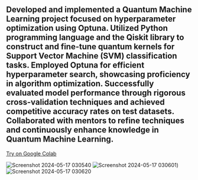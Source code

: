 ## Developed and implemented a Quantum Machine Learning project focused on hyperparameter optimization using Optuna. Utilized Python programming language and the Qiskit library to construct and fine-tune quantum kernels for Support Vector Machine (SVM) classification tasks. Employed Optuna for efficient hyperparameter search, showcasing proficiency in algorithm optimization. Successfully evaluated model performance through rigorous cross-validation techniques and achieved competitive accuracy rates on test datasets. Collaborated with mentors to refine techniques and continuously enhance knowledge in Quantum Machine Learning. 
[Try on Google Colab](https://colab.research.google.com/drive/1dc_PawKiEaFPKv3ZjxL3_XrL7q5YUV3J?usp=sharing)

![Screenshot 2024-05-17 030540](https://github.com/AbdoMostafa2052000/Quantum-Support-Vector-Machine-Q_SVM-/assets/66859807/a206a894-a6a7-4fa6-899e-2d1d70b17143)
![Screenshot 2024-05-17 030601](https://github.com/AbdoMostafa2052000/Quantum-Support-Vector-Machine-Q_SVM-/assets/66859807/22acb542-b451-44df-93ed-98d1ed552e7d))
![Screenshot 2024-05-17 030620](https://github.com/AbdoMostafa2052000/Quantum-Support-Vector-Machine-Q_SVM-/assets/66859807/1d1565d6-55ee-4d65-9f51-ea71342717bc)





